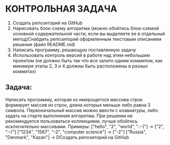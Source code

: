 # КОНТРОЛЬНАЯ ЗАДАЧА #
1. Создать репозиторий на GitHub
2. Нарисовать блок-схему алгоритма (можно обойтись блок-схемой основной содержательной части, если вы выделяете ее в отдельный метод)Снабдить репозиторий оформленным текстовым описанием решения (файл README.md)
3. Написать программу, решающую поставленную задачу
4. Использовать контроль версий в работе над этим небольшим проектом (не должно быть так что все залито одним коммитом, как минимум этапы 2, 3 и 4 должны быть расположены в разных коммитах)

## Задача: ## 
Написать программу, которая из имерощегося массива строк формирует массив из строк, длина которых меньше либо равна 3 символа. Первоначальный массив можно ввести с клавиатуры, либо задать на старте выполнения алгоритма. При решении не рекомендуется пользоваться коллекцияии, лучше обойтись исключительно массивами.
Примеры:
["hello", "2", "world", ".:-)"] -> ["2", ":-)"]
["1234", "1567", "-2", "computer science"] -> ["-2"]
["Russia", "Denmark", "Kazan"] -> D﻿﻿Создать репозиторий на GitHub
